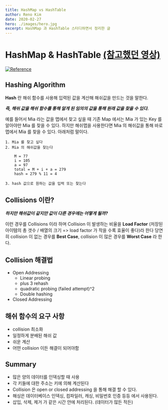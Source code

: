 ```yaml
---
title: HashMap vs HashTable
author: Reno Kim
date: 2020-02-27
hero: ./images/hero.jpg
excerpt: HashMap 과 HashTable 스터디하면서 정리한 글
---
```


# HashMap & HashTable [(참고했던 영상)](https://img.youtube.com/vi/KyUTuwz_b7Q/0.jpg)

[![Reference](https://img.youtube.com/vi/KyUTuwz_b7Q/0.jpg)](https://www.youtube.com/watch?v=KyUTuwz_b7Q)

## Hashing Algorithm

**Hash** 란 해쉬 함수를 사용해 입력된 값을 계산해 해쉬값을 만드는 것을 말한다. 

___즉, 해쉬 값을 해쉬 함수를 통해 알게 된 임의의 값을 통해 원래 값을 찾을 수 있다.___  
 
예를 들어서 Mia 라는 값을 맵에서 찾고 싶을 때
기존 Map 에서는 Mia 가 있는 Key 를 알아야만 Mia 를 찾을 수 있다.
하지만 해쉬맵을 사용한다면 Mia 의 해쉬값을 통해 바로 맵에서 Mia 를 찾을 수 있다. 
아래처럼 말이다. 
	
	1. Mia 를 찾고 싶다
    2. Mia 의 해쉬값을 찾는다
    
    	M = 77
    	i = 105
    	a = 97 
    	total = M + i + a = 279 
    	hash = 279 % 11 = 4
    
    3. hash 값으로 원하는 값을 입력 또는 찾는다

## Collisions 이란? 

___하지만 해쉬값이 같지만 값이 다른 경우에는 어떻게 될까?___

 이런 경우를 Collisions 이라 하며 
Collision 이 발생하는 비율을 **Load Factor** (저장된 아이템의 총 갯수 / 배열의 크기 => load factor 가 작을 수록 효율이 좋다)라 한다
당연히 collision 이 없는 경우를 **Best Case**, 
collision 이 많은 경우를 **Worst Case** 라 한다.
	
## Collision 해결법

- Open Addressing
    - Linear probing
	- plus 3 rehash
	- quadratic probing (failed attempt)^2
	- Double hashing 
- Closed Addressing
	
## 해쉬 함수의 요구 사항

- collision 최소화
- 일정하게 분배된 해쉬 값
- 쉬운 계산
- 어떤 collision 이든 해결이 되어야함
	
## Summary

- 많은 양의 데이터를 인덱싱할 때 사용
- 각 키들에 대한 주소는 키에 의해 계산된다
- Collision 은 open or closed addressing 을 통해 해결 할 수 있다. 
- 해싱은 데이터베이스 인덱싱, 컴파일러, 캐싱, 비밀번호 인증 등등 에서 사용된다. 
- 삽입, 삭제, 제거 가 같은 시간 안에 처리된다. (데이터가 많든 적든)